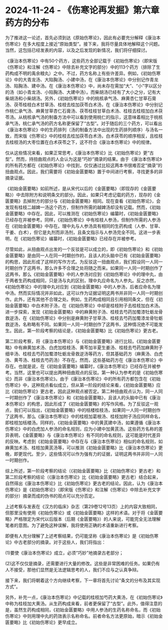 # 2024-11-24 - 《伤寒论再发掘》第六章 药方的分布

为了推进这一论述，首先必须到达《原始伤寒论》，因此有必要充分解释《康治本伤寒论》在多大程度上接近“原始类型”。接下来，我将尽量具体地解释这个问题。当然，这包括已经发表的内容，以及之后发现的新情况，我们将仔细探讨。

《康治本伤寒论》中有50个药方，这些药方全部记载于《初始伤寒论》（即宋版《伤寒论》和注解《伤寒论》中除去补充文字的部分）中的113个药方（排除了生药构成不明的禹余粮丸）之中。不过，药方名称上有些许差异。例如，《初始伤寒论》中的大青龙汤、大陷胸汤、小建中汤，在《康治本伤寒论》中分别记作青龙汤、陷胸汤、建中汤。在《康治本伤寒论》中，尚未存在需加“大”、“小”字以区分的汤（如小青龙汤、小陷胸汤、大建中汤）。而柴胡汤已经有了大小之分，记有大柴胡汤和小柴胡汤。另外，《初始伤寒论》中的桃核承气汤、麻黄杏仁甘草石膏汤、茯苓桂枝白术甘草汤、桂枝去桂加茯苓白术汤，在《康治本伤寒论》中分别记作桃仁承气汤、麻黄甘草杏仁石膏汤、茯苓桂枝甘草白术汤、桂枝去桂枝加白术茯苓汤。从桃核承气汤的制备方法中可以看到使用桃仁的指示，这意味着相比于桃核承气汤，桃仁承气汤的药方名称更保留了“古型”。对于随后的三个药方，可以看出《康治本伤寒论》中的生药排列（汤的制备方法中出现的生药排列顺序）与汤名一致，而宋版《伤寒论》中的桂枝去桂加茯苓白术汤，白术茯苓的顺序相反，且桂枝去桂枝汤的大枣位置在白术茯苓之下，这不符合《康治本伤寒论》中的规律。

仅从这些情况来看，如果正常思考，《康治本伤寒论》比《初始伤寒论》更“古型”。然而，持扭曲观点的人会认为这是“巧妙”摘录的结果。由于《康治本伤寒论》的所有药方都在《初始伤寒论》中找到，仅仅通过比较这两本书很难否定“摘录”的扭曲观点。因此，我们需要将《初始金匮要略》置于中间进行考察，寻找更多的非摘录证据。

《初始金匮要略》如前所述，是从宋代以后的《金匮要略》（即现存的《金匮要略》）中去除附方和说明条文的部分。因此，如果只考虑记载的药方，现存的《金匮要略》去掉附方的部分与《初始金匮要略》相同。现在查看《初始伤寒论》，会发现有桂枝二越婢一汤这个药方，但制作所需的越婢汤却没有记载。然而，《初始金匮要略》中存在。因此，可以推测在《初始伤寒论》编纂时，《初始金匮要略》已经存在并被参考。同样，《初始伤寒论》中有桂枝人参汤，但制作所需的人参汤在《初始金匮要略》中存在。理中丸与人参汤具有相同的生药构成（人参、甘草、干姜、白术），但它是丸剂而非汤剂，且条文指示与人参汤完全不同。这进一步表明，在《初始伤寒论》编纂时，《初始金匮要略》已经存在并被参考。

尽管如此，从扭曲观点出发的一个反驳是可以成立的，即《初始伤寒论》和《初始金匮要略》是由同一人在同一时期创作的，且该人的头脑中已有《初始金匮要略》的构思，因此形成了这样的写作方式。为反驳这一扭曲观点，我们假设同一人同一时期创作了这两书，那么许多不合理之处将随之而来。如果同一人同一时期创作了这两书，那么《初始金匮要略》中的人参汤对应到《初始伤寒论》中的理中丸，由于两者生药构成相同，只是汤与丸的区别，理中丸应命名为人参丸。反之亦然，《初始伤寒论》中的理中丸对应到《初始金匮要略》中的人参汤，后者应命名为理中汤。然而实际情况并非如此，这可以作为证据证明这两书并非同一人同一时期创作。此外，还有其他不合理之处。例如，生药构成相同且引用相同条文，但在《初始金匮要略》中白术附子汤，在《初始伤寒论》中却是桂枝附子去桂枝加白术汤。进一步探索，发现《初始金匮要略》中的麻黄附子汤、桂枝去芍药加蜀漆牡蛎龙骨救逆汤，在《初始伤寒论》中分别是麻黄附子甘草汤、桂枝去芍药加蜀漆龙骨牡蛎救逆汤，名称略有不同。如果同一人同一时期创作了这两书，这种情况绝不可能发生。因此，第一阶段考察的结论是，《初始金匮要略》比《初始伤寒论》更古老。

第二阶段考察，将《康治本伤寒论》与《初始金匮要略》进行比较。《初始金匮要略》中有麻黄加术汤、白虎加桂枝汤、黄芩加半夏生姜汤、桂枝去芍药加麻黄附子细辛汤、桂枝去芍药加蜀漆牡蛎龙骨救逆汤等药方，但其基础药方（麻黄汤、白虎汤、黄芩汤、桂枝去芍药汤）不存在。然而，这些基础药方在《康治本伤寒论》中存在。也就是说，在《初始金匮要略》编纂时，《康治本伤寒论》已经存在并被参考。当然，这里也可以提出两种扭曲观点的反驳。第一种认为参考的是《初始伤寒论》而非《康治本伤寒论》。由于《康治本伤寒论》中的所有药方都包含在《初始伤寒论》中，这种观点看似成立，但从第一阶段的结论来看，《初始金匮要略》应比《初始伤寒论》更古老，因此这种观点被否定。第二种扭曲观点认为，同一人同一时期创作了《康治本伤寒论》和《初始金匮要略》，且该人的头脑中已有《康治本伤寒论》的构思，因此形成了《初始金匮要略》的写作风格。为了反驳这一观点，我们可以指出，《初始金匮要略》中的栝楼桂枝汤，如果同一人同一时期创作了这两书，那么《康治本伤寒论》中的桂枝加葛根汤、桂枝加附子汤应同样命名，即桂枝加栝楼汤。同样的，《初始金匮要略》中的黄芪建中汤，如果遵循《康治本伤寒论》中的白虎加人参汤的命名规则，应为小建中加黄芪汤。这些药方名称的差异表明，《金匮要略》与《康治本伤寒论》有不同的命名规则，这可能是时代差异的反映。考虑到《初始金匮要略》中存在与《康治本伤寒论》相似的命名规则，如麻黄加术汤、桂枝加黄芪汤等，可以推测《初始金匮要略》比《康治本伤寒论》更晚，即更现代。至少，这些情况可以作为强有力的证据，证明这两书并非同一人同一时期创作。

综上所述，第一阶段考察的结论（《初始金匮要略》比《初始伤寒论》更古老）和第二阶段考察的结论（《康治本伤寒论》比《初始金匮要略》更古老）结合起来，自然得出《康治本伤寒论》比《初始伤寒论》更古老的结论。因此，认为《康治本伤寒论》是《初始伤寒论》（即宋版《伤寒论》和注解《伤寒论》中除去补充文字的部分）摘录而成的伪书的观点可以充分否定。

上述考察与发表在《汉方的临床》杂志（第29卷12号13页）上的内容大致相同，但那里没有使用《初始伤寒论》或《初始金匮要略》这样的术语。对于将《金匮要略》严格限定为宋代以后版本（后期《金匮要略》）的人来说，可能完全无法理解笔者的意图。为了避免这种误解，我将使用正确的术语重新进行考察。

即便有人充分理解了上述考察结果，仍可能坚称《康治本伤寒论》是《初始伤寒论》中古老部分的摘录。对于这些人，我们将指出：

(1)要使《康治本伤寒论》成立，必须“巧妙”地摘录古老部分；

(2)这不仅仅是摘录，还需要进行大量的修改。这些是非常困难的任务。如果仍有人不接受，那他们显然是无法逻辑思考的人，我们不应与之认真争辩。

接下来，我们将朝着这个方向继续考察，下一章将首先讨论“条文的分布及其实现方式”。

另外，补充一点，《康治本伤寒论》中记载的桂枝加芍药大黄汤，在《初始伤寒论》中称为桂枝加大黄汤。从生药构成来看，前者更保留了“古型”。此外，值得注意的是，虽然生药构成相同，《初始金匮要略》中用人参汤的生药名称命名，而《初始伤寒论》中则用理中丸的药效表示名称命名。前者命名方法更原始，暗示《初始金匮要略》比《初始伤寒论》更早成立。